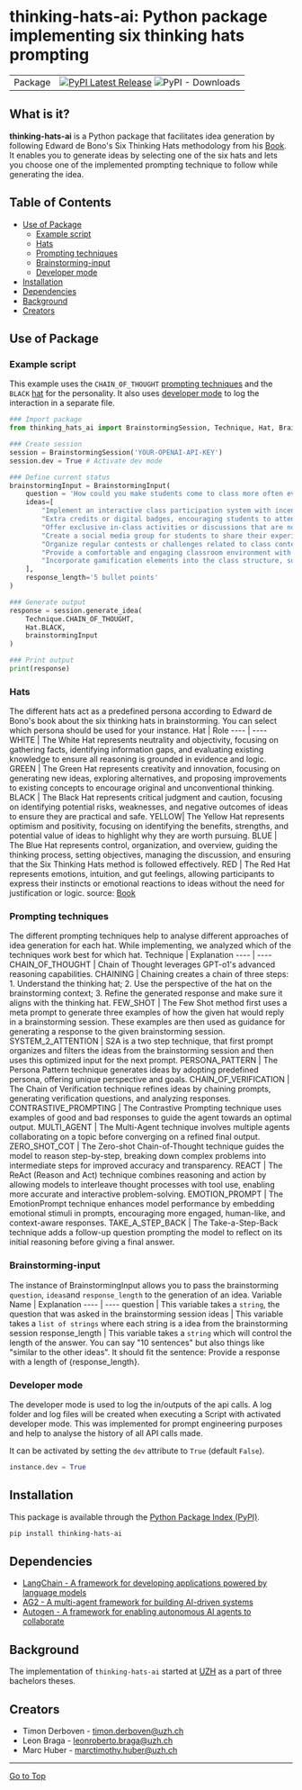 # thinking-hats-ai: Python package implementing six thinking hats prompting

| | |
| --- | --- |
| Package | [![PyPI Latest Release](https://img.shields.io/pypi/v/thinking-hats-ai.svg)](https://pypi.org/project/thinking-hats-ai/) ![PyPI - Downloads](https://img.shields.io/pypi/dm/thinking-hats-ai)|


## What is it?
**thinking-hats-ai** is a Python package that facilitates idea generation by following Edward de Bono's Six Thinking Hats methodology from his [Book](https://swisscovery.slsp.ch/permalink/41SLSP_NETWORK/1ufb5t2/alma991081046019705501). It enables you to generate ideas by selecting one of the six hats and lets you choose one of the implemented prompting technique to follow while generating the idea.


## Table of Contents
- [Use of Package](#use-of-package)
    - [Example script](#example-script)
    - [Hats](#hats)
    - [Prompting techniques](#prompting-techniques)
    - [Brainstorming-input](#brainstorming-input)
    - [Developer mode](#developer-mode)
- [Installation](#installation)
- [Dependencies](#dependencies)
- [Background](#background)
- [Creators](#creators)


## Use of Package
### Example script
This example uses the `CHAIN_OF_THOUGHT` [prompting techniques](#prompting-techniques) and the `BLACK` [hat](#hats) for the personality. It also uses [developer mode](#developer-mode) to log the interaction in a separate file.
```python
### Import package
from thinking_hats_ai import BrainstormingSession, Technique, Hat, BrainstormingInput

### Create session
session = BrainstormingSession('YOUR-OPENAI-API-KEY')
session.dev = True # Activate dev mode

### Define current status
brainstormingInput = BrainstormingInput(
    question = 'How could you make students come to class more often even though there are podcasts provided for each lecture?',
    ideas=[
        "Implement an interactive class participation system with incentives",
        "Extra credits or digital badges, encouraging students to attend and engage actively",
        "Offer exclusive in-class activities or discussions that are not available in the podcasts",
        "Create a social media group for students to share their experiences and insights from attending class",
        "Organize regular contests or challenges related to class content, with prizes for participants",
        "Provide a comfortable and engaging classroom environment with refreshments and seating arrangements",
        "Incorporate gamification elements into the class structure, such as quizzes or team-based activities",
    ],
    response_length='5 bullet points'
)

### Generate output
response = session.generate_idea(
    Technique.CHAIN_OF_THOUGHT,
    Hat.BLACK,
    brainstormingInput
)

### Print output
print(response)
```

### Hats
The different hats act as a predefined persona according to Edward de Bono's book about the six thinking hats in brainstorming. You can select which persona should be used for your instance.
Hat   | Role
----  | ----
WHITE | The White Hat represents neutrality and objectivity, focusing on gathering facts, identifying information gaps, and evaluating existing knowledge to ensure all reasoning is grounded in evidence and logic.
GREEN | The Green Hat represents creativity and innovation, focusing on generating new ideas, exploring alternatives, and proposing improvements to existing concepts to encourage original and unconventional thinking.
BLACK | The Black Hat represents critical judgment and caution, focusing on identifying potential risks, weaknesses, and negative outcomes of ideas to ensure they are practical and safe.
YELLOW| The Yellow Hat represents optimism and positivity, focusing on identifying the benefits, strengths, and potential value of ideas to highlight why they are worth pursuing.
BLUE  | The Blue Hat represents control, organization, and overview, guiding the thinking process, setting objectives, managing the discussion, and ensuring that the Six Thinking Hats method is followed effectively.
RED   | The Red Hat represents emotions, intuition, and gut feelings, allowing participants to express their instincts or emotional reactions to ideas without the need for justification or logic.
source: [Book](https://swisscovery.slsp.ch/permalink/41SLSP_NETWORK/1ufb5t2/alma991081046019705501)


### Prompting techniques
The different prompting techniques help to analyse different approaches of idea generation for each hat. While implementing, we analyzed which of the techniques work best for which hat.
Technique               | Explanation
----                    | ----
CHAIN_OF_THOUGHT        | Chain of Thought leverages GPT-o1's advanced reasoning capabilities.
CHAINING                | Chaining creates a chain of three steps: 1. Understand the thinking hat; 2. Use the perspective of the hat on the brainstorming context; 3. Refine the generated response and make sure it aligns with the thinking hat.
FEW_SHOT                | The Few Shot method first uses a meta prompt to generate three examples of how the given hat would reply in a brainstorming session. These examples are then used as guidance for generating a response to the given brainstorming session.
SYSTEM_2_ATTENTION      | S2A is a two step technique, that first prompt organizes and filters the ideas from the brainstorming session and then uses this optimized input for the next prompt.
PERSONA_PATTERN         | The Persona Pattern technique generates ideas by adopting predefined persona, offering unique perspective and goals.
CHAIN_OF_VERIFICATION   | The Chain of Verification technique refines ideas by chaining prompts, generating verification questions, and analyzing responses.
CONTRASTIVE_PROMPTING   | The Contrastive Prompting technique uses examples of good and bad responses to guide the agent towards an optimal output.
MULTI_AGENT             | The Multi-Agent technique involves multiple agents collaborating on a topic before converging on a refined final output.
ZERO_SHOT_COT           | The Zero-shot Chain-of-Thought technique guides the model to reason step-by-step, breaking down complex problems into intermediate steps for improved accuracy and transparency.
REACT                   | The ReAct (Reason and Act) technique combines reasoning and action by allowing models to interleave thought processes with tool use, enabling more accurate and interactive problem-solving.
EMOTION_PROMPT          | The EmotionPrompt technique enhances model performance by embedding emotional stimuli in prompts, encouraging more engaged, human-like, and context-aware responses.
TAKE_A_STEP_BACK        | The Take-a-Step-Back technique adds a follow-up question prompting the model to reflect on its initial reasoning before giving a final answer.



### Brainstorming-input
The instance of BrainstormingInput allows you to pass the brainstorming `question`, `ideas`and `response_length` to the generation of an idea.
Variable Name    | Explanation
----             | ----
question         | This variable takes a `string`, the question that was asked in the brainstorming session
ideas            | This variable takes a `list of strings` where each string is a idea from the brainstorming session
response_length  | This variable takes a `string` which will control the length of the answer. You can say "10 sentences" but also things like "similar to the other ideas". It should fit the sentence: Provide a response with a length of {response_length}.


### Developer mode
The developer mode is used to log the in/outputs of the api calls. A log folder and log files will be created when executing a Script with activated developer mode. This was implemented for prompt engineering purposes and help to analyse the history of all API calls made. 

It can be activated by setting the `dev` attribute to `True` (default `False`).
```python
instance.dev = True
```


## Installation
This package is available through the [Python
Package Index (PyPI)](https://pypi.org/project/thinking-hats-ai).

```sh
pip install thinking-hats-ai
```


## Dependencies
- [LangChain - A framework for developing applications powered by language models](https://www.langchain.com)
- [AG2 - A multi-agent framework for building AI-driven systems](https://ag2.ai)
- [Autogen - A framework for enabling autonomous AI agents to collaborate](https://microsoft.github.io/autogen/stable//index.html)


## Background
The implementation of ``thinking-hats-ai`` started at [UZH](https://www.uzh.ch) as a part of three bachelors theses.


## Creators
- Timon Derboven - [timon.derboven@uzh.ch](mailto:timon.derboven@uzh.ch)
- Leon Braga - [leonroberto.braga@uzh.ch](mailto:leonroberto.braga@uzh.ch)
- Marc Huber - [marctimothy.huber@uzh.ch](mailto:marctimothy.huber@uzh.ch)


<hr>

[Go to Top](#table-of-contents)